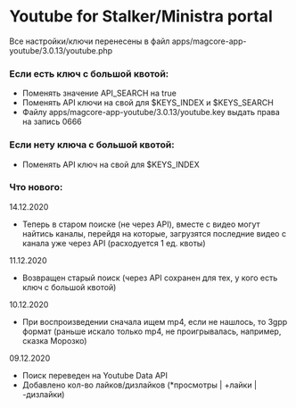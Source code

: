 # Youtube for Stalker/Ministra portal

Все настройки/ключи перенесены в файл apps/magcore-app-youtube/3.0.13/youtube.php

### Если есть ключ с большой квотой:
- Поменять значение API_SEARCH на true
- Поменять API ключи на свой для $KEYS_INDEX и $KEYS_SEARCH
- Файлу apps/magcore-app-youtube/3.0.13/youtube.key выдать права на запись 0666

### Если нету ключа с большой квотой:
- Поменять API ключ на свой для $KEYS_INDEX

### Что нового:
14.12.2020
- Теперь в старом поиске (не через API), вместе с видео могут найтись каналы, перейдя на которые, загрузятся последние видео с канала уже через API (расходуется 1 ед. квоты)

11.12.2020
- Возвращен старый поиск (через API сохранен для тех, у кого есть ключ с большой квотой)

10.12.2020
- При воспроизведении сначала ищем mp4, если не нашлось, то 3gpp формат (раньше искало только mp4, не проигрывалась, например, сказка Морозко)

09.12.2020
- Поиск переведен на Youtube Data API
- Добавлено кол-во лайков/дизлайков (*просмотры | +лайки | -дизлайки)